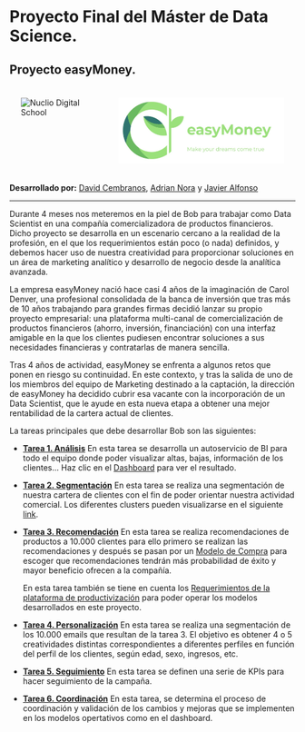                                                                  

# Proyecto Final del Máster de Data Science. 
## Proyecto easyMoney.


<div style="display: flex; justify-content: center;">
    <img src="https://nuclio.school/wp-content/uploads/2019/10/nucleoDS-newBlack.png" alt="Nuclio Digital School" style="width: 400px; height: 116px; margin: 20px;" /><img src="LOGO_EasyMoney.jpg" style="width: 400px; height: 116px; margin: 20px;" />
</div>


**Desarrollado por:** [David Cembranos](https://github.com/carlonsk), [Adrian Nora](https://github.com/Harry3lsucio) y [Javier Alfonso](https://github.com/jascicz)

------

Durante 4 meses nos meteremos en la piel de Bob para trabajar como Data Scientist en una compañía comercializadora de productos financieros. Dicho proyecto se desarrolla en un escenario cercano a la realidad de la profesión, en el que los requerimientos están poco (o nada) definidos, y debemos hacer uso de nuestra creatividad para proporcionar soluciones en un área de marketing analítico y desarrollo de negocio desde la analítica avanzada.

La empresa easyMoney nació hace casi 4 años de la imaginación de Carol Denver, una profesional consolidada de la banca de inversión que tras más de 10 años trabajando para grandes firmas decidió lanzar su propio proyecto empresarial: una plataforma multi-canal de comercialización de productos financieros (ahorro, inversión, financiación) con una interfaz amigable en la que los clientes pudiesen encontrar soluciones a sus necesidades financieras y contratarlas de manera sencilla. 

Tras 4 años de actividad, easyMoney se enfrenta a algunos retos que ponen en riesgo su continuidad. En este contexto, y tras la salida de uno de los miembros del equipo de Marketing destinado a la captación, la dirección de easyMoney ha decidido cubrir esa vacante con la incorporación de un Data Scientist, que le ayude en esta nueva etapa a obtener una mejor rentabilidad de la cartera actual de clientes.

La tareas principales que debe desarrollar Bob son las siguientes:

- [**Tarea 1. Análisis**](./tarea1_Analisis/) En esta tarea se desarrolla un autoservicio de BI para todo el equipo donde poder visualizar altas, bajas, información de los clientes... Haz clic en el [Dashboard](http://carlosperez1697.pythonanywhere.com/analisis) para ver el resultado.

- [**Tarea 2. Segmentación**](./tarea2_Segmentacion/tarea2-segmentacion.ipynb) En esta tarea se realiza una segmentación de nuestra cartera de clientes con el fin de poder orientar nuestra actividad comercial. Los diferentes clusters pueden visualizarse en el siguiente [link](http://carlosperez1697.pythonanywhere.com/segmentacion).

- [**Tarea 3. Recomendación**](./tarea3_Recomendacion/tarea3-recomendaci-n.ipynb) En esta tarea se realiza recomendaciones de productos a 10.000 clientes para ello primero se realizan las recomendaciones y después se pasan por un [Modelo de Compra](./tarea3_Recomendacion/tarea3-modelo-compra.ipynb) para escoger que recomendaciones tendrán más probabilidad de éxito y mayor beneficio ofrecen a la compañía. 
    
    En esta tarea también se tiene en cuenta los [Requerimientos de la plataforma de productivización](./tarea3_Recomendacion/tarea3-produccion-specs.ipynb) para poder operar los modelos desarrollados en este proyecto. 

- [**Tarea 4. Personalización**](./tarea4_Personalizacion/tarea4-personalizacion.ipynb) En esta tarea se realiza una segmentación de los 10.000 emails que resultan de la tarea 3. El objetivo es obtener 4 o 5 creatividades distintas correspondientes a diferentes perfiles en función del perfil de los clientes, según edad, sexo, ingresos, etc.

- [**Tarea 5. Seguimiento**](./tarea5_Seguimiento/tarea5-seguimiento.ipynb) En esta tarea se definen una serie de KPIs para hacer seguimiento de la campaña.

- [**Tarea 6. Coordinación**](./tarea6_Coordinacion/tarea6-coordinaci-n.ipynb) En esta tarea, se determina el proceso de coordinación y validación de los cambios y mejoras que se implementen en los modelos opertativos como en el dashboard. 

